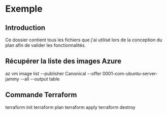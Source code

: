 # Exemple

## Introduction
Ce dossier contient tous les fichiers que j'ai utilisé lors de la conception du plan afin de valider les fonctionnalités.

## Récupérer la liste des images Azure
az vm image list --publisher Canonical --offer 0001-com-ubuntu-server-jammy --all --output table

## Commande Terraform
terraform init
terraform plan
terraform apply
terraform destroy